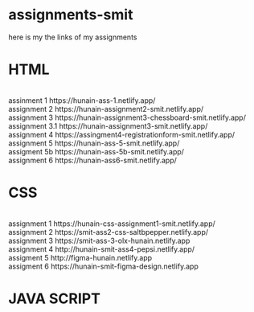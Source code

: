 # assignments-smit <br>
here is my the links of my assignments<br>
<h1> HTML</h1>  <br>
assinment 1 https://hunain-ass-1.netlify.app/ <br>
assignment 2 https://hunain-assignment2-smit.netlify.app/ <br>
assignment 3 https://hunain-assignment3-chessboard-smit.netlify.app/ <br>
assignment 3.1 https://hunain-assignment3-smit.netlify.app/ <br>
assignment 4 https://assingment4-registrationform-smit.netlify.app/ <br>
assignment 5 https://hunain-ass-5-smit.netlify.app/ <br>
assigment 5b https://hunain-ass-5b-smit.netlify.app/ <br>
assignment 6 https://hunain-ass6-smit.netlify.app/ <br> 
<h1> CSS </h1> <br>
assignment 1 https://hunain-css-assignment1-smit.netlify.app/ <br>
assignment 2 https://smit-ass2-css-saltbpepper.netlify.app/<br>
assignment 3 https://smit-ass-3-olx-hunain.netlify.app<br>
assignment 4 http://hunain-smit-ass4-pepsi.netlify.app/<br>
assigment 5 http://figma-hunain.netlify.app <br>
assigment 6 https://hunain-smit-figma-design.netlify.app <br>
<h1> JAVA SCRIPT </h1> <br>





